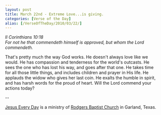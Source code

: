 ```yaml
---
layout: post
title: March 22nd - Extreme Love...is giving.
categories: [Verse of the Day]
alias: [/VerseOfTheDay/2010/03/22/]
---
```


_II Corinthians 10:18  
For not he that commendeth himself is approved, but whom the Lord
commendeth._

That's pretty much the way God works. He doesn't always love like
we would. He has compassion and tenderness for the world's outcasts.
He sees the one who has lost his way, and goes after that one. He
takes time for all those little things, and includes children and
prayer in His life. He applauds the widow who gives her last coin. He
exalts the humble in spirit, and has harsh words for the proud of
heart. Will the Lord commend your actions today?

 --

<a href=http://jesuseveryday.net>Jesus Every Day</a> is a ministry of <a href=http://rodgersbaptist.net>Rodgers Baptist Church</a> in Garland, Texas.
